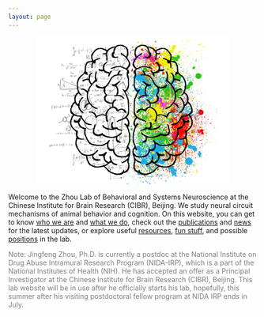 ```yaml
---
layout: page
---
```


<p align="center">
  <img height="300" src="/assets/brain-rainbow.jpg">
</p>

Welcome to the Zhou Lab of Behavioral and Systems Neuroscience at the Chinese Institute for Brain Research (CIBR), Beijing. We study neural circuit mechanisms of animal behavior and cognition. On this website, you can get to know [who we are](People.md) and [what we do](Research.md), check out the [publications](Publications.md) and [news](News.md) for the latest updates, or explore useful [resources](Resources.md), [fun stuff](Fun.md), and possible [positions](Join.md) in the lab.


<p style="color:gray">
Note: Jingfeng Zhou, Ph.D. is currently a postdoc at the National Institute on Drug Abuse Intramural Research Program (NIDA-IRP), which is a part of the National Institutes of Health (NIH). He has accepted an offer as a Principal Investigator at the Chinese Institute for Brain Research (CIBR), Beijing. This lab website will be in use after he officially starts his lab, hopefully, this summer after his visiting postdoctoral fellow program at NIDA IRP ends in July.
</p>

